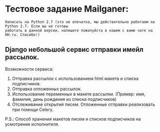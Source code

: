 # Тестовое задание Mailganer:
```
Написать на Python 2.7 (это не опечатка, мы действительно работаем на Python 2.7. Если вы не готовы 
работать в данной версии, напишите пожалуйста в нашем с вами чате на HH.ru. Спасибо!)
```
## Django небольшой сервис отправки имейл рассылок.
Возможности сервиса:
 1. Отправка рассылок с использованием html макета и списка подписчиков.
 2. Отправка отложенных рассылок.
 3. Использование переменных в макете рассылки. (Пример: имя, фамилия, день рождения из списка подписчиков)
 4. Отслеживание открытий писем.
Отложенные отправки реализовать при помощи Celery.

P.S.: Способ хранения макетов писем и списков подписчиков на усмотрение исполнителя.